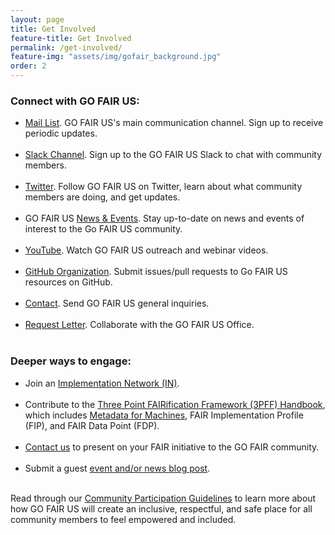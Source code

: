 ```yaml
---
layout: page
title: Get Involved
feature-title: Get Involved
permalink: /get-involved/
feature-img: "assets/img/gofair_background.jpg"
order: 2
---
```


<h3>Connect with GO FAIR US:</h3>

<ul>
  <li><a href="http://eepurl.com/hvjaQX">Mail List</a>. GO FAIR US's main communication channel. Sign up to receive periodic updates.</li><br />

  <li><a href="https://gofair.slack.com/">Slack Channel</a>. Sign up to the GO FAIR US Slack to chat with community members.</li><br />

  <li><a href="https://twitter.com/gofairus">Twitter</a>. Follow GO FAIR US on Twitter, learn about what community members are doing, and get updates.</li><br />

  <li>GO FAIR US <a href="{{ site.baseurl }}/news/">News & Events</a>. Stay up-to-date on news and events of interest to the Go FAIR US community.</li><br />
  
  <li><a href="https://www.youtube.com/channel/UCQQfwuUYz5zZ6yC98BP5VzA/">YouTube</a>. Watch GO FAIR US outreach and webinar videos.</li><br />

  <li><a href="https://github.com/go-fair-us">GitHub Organization</a>. Submit issues/pull requests to Go FAIR US resources on GitHub.</li><br />
  
  <li><a href="https://forms.gle/qhvsb3ubCbEyCYQg6">Contact</a>. Send GO FAIR US general inquiries.</li><br />
  
  <li><a href="https://forms.gle/gbsG7WGeTF89upx19">Request Letter</a>. Collaborate with the GO FAIR US Office.</li><br />
</ul>

<h3>Deeper ways to engage:</h3>

<ul>
  <li>Join an <a href="https://www.go-fair.org/implementation-networks/" title="GO FAIR Implementation Networks">Implementation Network (IN)</a>.</li><br />
  
  <li>Contribute to the <a href="https://www.go-fair.org/how-to-go-fair/">Three Point FAIRification Framework (3PFF) Handbook</a>, which includes <a href="https://www.go-fair.org/metadata-for-machines/" title="Metadata for Machines">Metadata for Machines</a>, FAIR Implementation Profile (FIP), and FAIR Data Point (FDP).</li><br />
  
  <li><a href="https://forms.gle/qhvsb3ubCbEyCYQg6" title="Contact Us">Contact us</a> to present on your FAIR initiative to the GO FAIR community.</li><br />
  
  <li>Submit a guest <a href="https://github.com/go-fair-us/go-fair-us.github.io/blob/master/_drafts/contributing-instructions.md" title="Contributing Instructions">event and/or news blog post</a>.</li><br />
</ul>


<p>Read through our <a href = "https://gofair.us/assets/GO FAIR US Community Participation Guidelines.pdf"> Community Participation Guidelines</a> to learn more about how GO FAIR US will create an inclusive, respectful, and safe place for all community members to feel empowered and included.</p>

